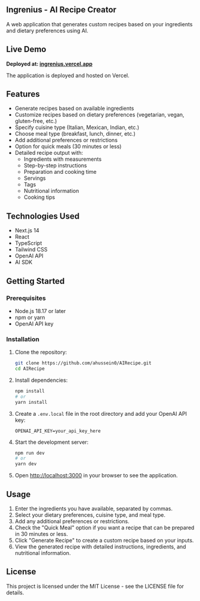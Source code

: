 ## Ingrenius - AI Recipe Creator

A web application that generates custom recipes based on your ingredients and dietary preferences using AI.

## Live Demo

**Deployed at: [ingrenius.vercel.app](https://ingrenius.vercel.app)**

The application is deployed and hosted on Vercel.

## Features

- Generate recipes based on available ingredients
- Customize recipes based on dietary preferences (vegetarian, vegan, gluten-free, etc.)
- Specify cuisine type (Italian, Mexican, Indian, etc.)
- Choose meal type (breakfast, lunch, dinner, etc.)
- Add additional preferences or restrictions
- Option for quick meals (30 minutes or less)
- Detailed recipe output with:
  - Ingredients with measurements
  - Step-by-step instructions
  - Preparation and cooking time
  - Servings
  - Tags
  - Nutritional information
  - Cooking tips

## Technologies Used

- Next.js 14
- React
- TypeScript
- Tailwind CSS
- OpenAI API
- AI SDK

## Getting Started

### Prerequisites

- Node.js 18.17 or later
- npm or yarn
- OpenAI API key

### Installation

1. Clone the repository:
   ```bash
   git clone https://github.com/ahussein0/AIRecipe.git
   cd AIRecipe
   ```

2. Install dependencies:
   ```bash
   npm install
   # or
   yarn install
   ```

3. Create a `.env.local` file in the root directory and add your OpenAI API key:
   ```
   OPENAI_API_KEY=your_api_key_here
   ```

4. Start the development server:
   ```bash
   npm run dev
   # or
   yarn dev
   ```

5. Open [http://localhost:3000](http://localhost:3000) in your browser to see the application.

## Usage

1. Enter the ingredients you have available, separated by commas.
2. Select your dietary preferences, cuisine type, and meal type.
3. Add any additional preferences or restrictions.
4. Check the "Quick Meal" option if you want a recipe that can be prepared in 30 minutes or less.
5. Click "Generate Recipe" to create a custom recipe based on your inputs.
6. View the generated recipe with detailed instructions, ingredients, and nutritional information.

## License

This project is licensed under the MIT License - see the LICENSE file for details. 
